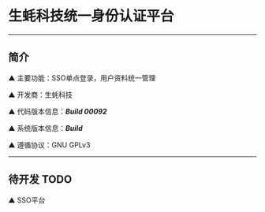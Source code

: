 # 生蚝科技统一身份认证平台

---

## 简介

▲ 主要功能：SSO单点登录，用户资料统一管理

▲ 开发商：生蚝科技

▲ 代码版本信息：***Build 00092***

▲ 系统版本信息：***Build***

▲ 遵循协议：GNU GPLv3

---

## 待开发 TODO

▲ SSO平台
